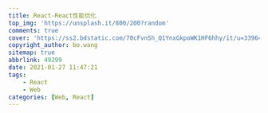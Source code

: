 ```yaml
---
title: React-React性能优化
top_img: 'https://unsplash.it/800/200?random'
comments: true
cover: 'https://ss2.bdstatic.com/70cFvnSh_Q1YnxGkpoWK1HF6hhy/it/u=3396435274,4251997814&fm=26&gp=0.jpg'
copyright_author: bo.wang
sitemap: true
abbrlink: 49299
date: 2021-01-27 11:47:21
tags:
    - React
    - Web 
categories: [Web, React]
---
```

